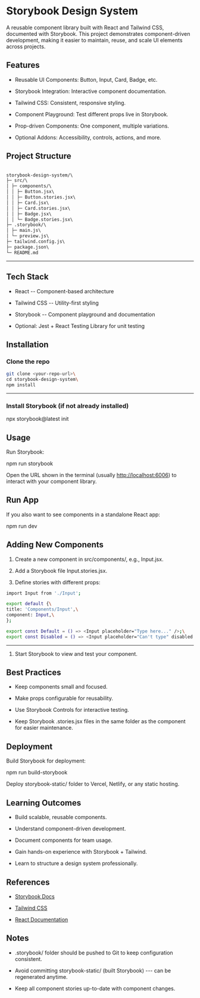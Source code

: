 # Storybook Design System

A reusable component library built with React and Tailwind CSS, documented with Storybook. This project demonstrates component-driven development, making it easier to maintain, reuse, and scale UI elements across projects.

## Features

- Reusable UI Components: Button, Input, Card, Badge, etc.

- Storybook Integration: Interactive component documentation.

- Tailwind CSS: Consistent, responsive styling.

- Component Playground: Test different props live in Storybook.

- Prop-driven Components: One component, multiple variations.

- Optional Addons: Accessibility, controls, actions, and more.

## Project Structure

```txt

storybook-design-system/\
├─ src/\
│ ├─ components/\
│ │ ├─ Button.jsx\
│ │ ├─ Button.stories.jsx\
│ │ ├─ Card.jsx\
│ │ ├─ Card.stories.jsx\
│ │ ├─ Badge.jsx\
│ │ └─ Badge.stories.jsx\
├─ .storybook/\
│ ├─ main.js\
│ └─ preview.js\
├─ tailwind.config.js\
├─ package.json\
└─ README.md

```

---

## Tech Stack

- React -- Component-based architecture

- Tailwind CSS -- Utility-first styling

- Storybook -- Component playground and documentation

- Optional: Jest + React Testing Library for unit testing

## Installation

### Clone the repo

```bash
git clone <your-repo-url>\
cd storybook-design-system\
npm install
```

---

### Install Storybook (if not already installed)

npx storybook@latest init

## Usage

Run Storybook:

npm run storybook

Open the URL shown in the terminal (usually <http://localhost:6006>) to interact with your component library.

## Run App

If you also want to see components in a standalone React app:

npm run dev

## Adding New Components

1. Create a new component in src/components/, e.g., Input.jsx.

2. Add a Storybook file Input.stories.jsx.

3. Define stories with different props:

```bash
import Input from './Input';

export default {\
title: 'Components/Input',\
component: Input,\
};

export const Default = () => <Input placeholder="Type here..." />;\
export const Disabled = () => <Input placeholder="Can't type" disabled />;
```

---

1. Start Storybook to view and test your component.

## Best Practices

- Keep components small and focused.

- Make props configurable for reusability.

- Use Storybook Controls for interactive testing.

- Keep Storybook .stories.jsx files in the same folder as the component for easier maintenance.

## Deployment

Build Storybook for deployment:

npm run build-storybook

Deploy storybook-static/ folder to Vercel, Netlify, or any static hosting.

## Learning Outcomes

- Build scalable, reusable components.

- Understand component-driven development.

- Document components for team usage.

- Gain hands-on experience with Storybook + Tailwind.

- Learn to structure a design system professionally.

## References

- [Storybook Docs](https://storybook.js.org/docs/react/get-started/introduction)

- [Tailwind CSS](https://tailwindcss.com/)

- [React Documentation](https://reactjs.org/docs/getting-started.html)

## Notes

- .storybook/ folder should be pushed to Git to keep configuration consistent.

- Avoid committing storybook-static/ (built Storybook) --- can be regenerated anytime.

- Keep all component stories up-to-date with component changes.
